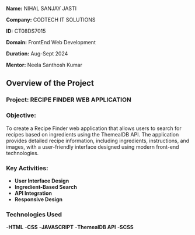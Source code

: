 **Name:** NIHAL SANJAY JASTI

**Company:** CODTECH IT SOLUTIONS

**ID:** CT08DS7015

**Domain:** FrontEnd Web Development

**Duration:** Aug-Sept 2024

**Mentor:** Neela Santhosh Kumar

## Overview of the Project

### Project: RECIPE FINDER WEB APPLICATION

### Objective: 
To create a Recipe Finder web application that allows users to search for recipes based on ingredients using the ThemealDB API. The application provides detailed recipe information, including ingredients, instructions, and images, with a user-friendly interface designed using modern front-end technologies.

### Key Activities:
- **User Interface Design**
- **Ingredient-Based Search**
- **API Integration**
- **Responsive Design**
  
### Technologies Used
-**HTML**
-**CSS**
-**JAVASCRIPT**
-**ThemealDB API**
-**SCSS**


